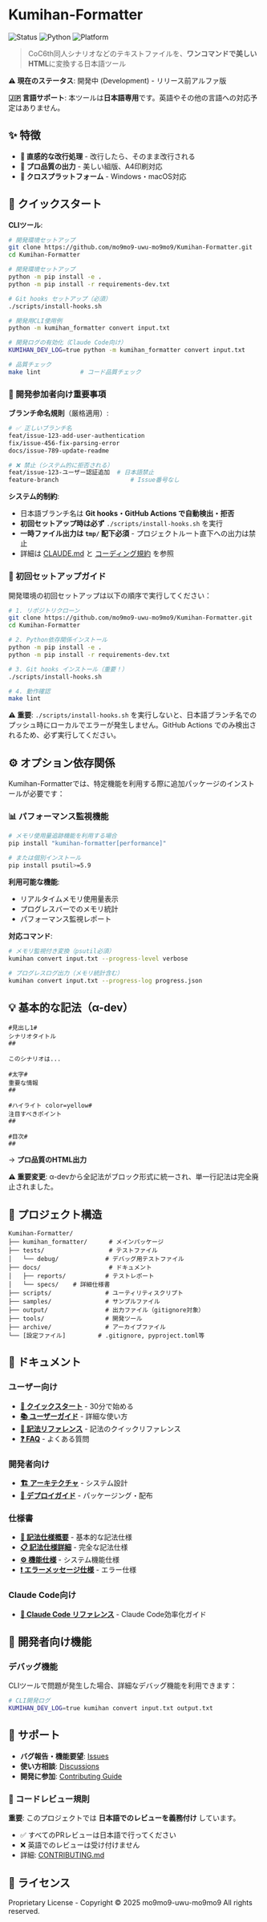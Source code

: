 # Kumihan-Formatter

![Status](https://img.shields.io/badge/status-Development-orange.svg)
![Python](https://img.shields.io/badge/python-3.12+-green.svg)
![Platform](https://img.shields.io/badge/platform-Windows%20%7C%20macOS-lightgrey.svg)

> CoC6th同人シナリオなどのテキストファイルを、**ワンコマンドで美しいHTML**に変換する日本語ツール

**⚠️ 現在のステータス**: 開発中 (Development) - リリース前アルファ版

**🇯🇵 言語サポート**: 本ツールは**日本語専用**です。英語やその他の言語への対応予定はありません。

## ✨ 特徴

- **🎯 直感的な改行処理** - 改行したら、そのまま改行される
- **🎨 プロ品質の出力** - 美しい組版、A4印刷対応
- **📱 クロスプラットフォーム** - Windows・macOS対応

## 🚀 クイックスタート

**CLIツール**:
```bash
# 開発環境セットアップ
git clone https://github.com/mo9mo9-uwu-mo9mo9/Kumihan-Formatter.git
cd Kumihan-Formatter

# 開発環境セットアップ
python -m pip install -e .
python -m pip install -r requirements-dev.txt

# Git hooks セットアップ（必須）
./scripts/install-hooks.sh

# 開発用CLI使用例
python -m kumihan_formatter convert input.txt

# 開発ログの有効化（Claude Code向け）
KUMIHAN_DEV_LOG=true python -m kumihan_formatter convert input.txt

# 品質チェック
make lint           # コード品質チェック
```

### 🌟 開発参加者向け重要事項

**ブランチ命名規則**（厳格適用）:
```bash
# ✅ 正しいブランチ名
feat/issue-123-add-user-authentication
fix/issue-456-fix-parsing-error
docs/issue-789-update-readme

# ❌ 禁止（システム的に拒否される）
feat/issue-123-ユーザー認証追加  # 日本語禁止
feature-branch                    # Issue番号なし
```

**システム的制約**:
- 日本語ブランチ名は **Git hooks・GitHub Actions で自動検出・拒否**
- **初回セットアップ時は必ず** `./scripts/install-hooks.sh` を実行
- **一時ファイル出力は `tmp/` 配下必須** - プロジェクトルート直下への出力は禁止
- 詳細は [CLAUDE.md](./CLAUDE.md) と [コーディング規約](./docs/dev/coding-standards.md) を参照

### 🚀 初回セットアップガイド

開発環境の初回セットアップは以下の順序で実行してください：

```bash
# 1. リポジトリクローン
git clone https://github.com/mo9mo9-uwu-mo9mo9/Kumihan-Formatter.git
cd Kumihan-Formatter

# 2. Python依存関係インストール
python -m pip install -e .
python -m pip install -r requirements-dev.txt

# 3. Git hooks インストール（重要！）
./scripts/install-hooks.sh

# 4. 動作確認
make lint
```

**⚠️ 重要**: `./scripts/install-hooks.sh` を実行しないと、日本語ブランチ名でのプッシュ時にローカルでエラーが発生しません。GitHub Actions でのみ検出されるため、必ず実行してください。

## ⚙️ オプション依存関係

Kumihan-Formatterでは、特定機能を利用する際に追加パッケージのインストールが必要です：

### 📊 パフォーマンス監視機能
```bash
# メモリ使用量追跡機能を利用する場合
pip install "kumihan-formatter[performance]"

# または個別インストール
pip install psutil>=5.9
```

**利用可能な機能**:
- リアルタイムメモリ使用量表示
- プログレスバーでのメモリ統計
- パフォーマンス監視レポート

**対応コマンド**:
```bash
# メモリ監視付き変換（psutil必須）
kumihan convert input.txt --progress-level verbose

# プログレスログ出力（メモリ統計含む）
kumihan convert input.txt --progress-log progress.json
```

## 💡 基本的な記法（α-dev）

```
#見出し1#
シナリオタイトル
##

このシナリオは...

#太字#
重要な情報
##

#ハイライト color=yellow#
注目すべきポイント
##

#目次#
##
```

→ **プロ品質のHTML出力**

**⚠️ 重要変更**: α-devから全記法がブロック形式に統一され、単一行記法は完全廃止されました。

## 📁 プロジェクト構造

```
Kumihan-Formatter/
├── kumihan_formatter/      # メインパッケージ
├── tests/                  # テストファイル
│   └── debug/             # デバッグ用テストファイル
├── docs/                   # ドキュメント
│   ├── reports/           # テストレポート
│   └── specs/    # 詳細仕様書
├── scripts/               # ユーティリティスクリプト
├── samples/               # サンプルファイル
├── output/                # 出力ファイル（gitignore対象）
├── tools/                 # 開発ツール
├── archive/               # アーカイブファイル
└── [設定ファイル]         # .gitignore, pyproject.toml等
```

## 📖 ドキュメント

### ユーザー向け
- **[🚀 クイックスタート](docs/user/getting-started.md)** - 30分で始める
- **[📚 ユーザーガイド](docs/user/user-guide.md)** - 詳細な使い方
- **[📝 記法リファレンス](docs/user/notation-reference.md)** - 記法のクイックリファレンス
- **[❓ FAQ](docs/user/faq.md)** - よくある質問

### 開発者向け
- **[🏗️ アーキテクチャ](docs/dev/architecture.md)** - システム設計
- **[🚀 デプロイガイド](docs/dev/deployment.md)** - パッケージング・配布

### 仕様書
- **[📝 記法仕様概要](SPEC.md)** - 基本的な記法仕様
- **[📋 記法仕様詳細](docs/specs/notation.md)** - 完全な記法仕様
- **[⚙️ 機能仕様](docs/specs/functional.md)** - システム機能仕様
- **[❗ エラーメッセージ仕様](docs/specs/error-messages.md)** - エラー仕様

### Claude Code向け
- **[🔧 Claude Code リファレンス](docs/claude/reference.md)** - Claude Code効率化ガイド

## 🔧 開発者向け機能

### デバッグ機能
CLIツールで問題が発生した場合、詳細なデバッグ機能を利用できます：

```bash
# CLI開発ログ
KUMIHAN_DEV_LOG=true kumihan convert input.txt output.txt
```


## 🤝 サポート

- **バグ報告・機能要望**: [Issues](https://github.com/mo9mo9-uwu-mo9mo9/Kumihan-Formatter/issues)
- **使い方相談**: [Discussions](https://github.com/mo9mo9-uwu-mo9mo9/Kumihan-Formatter/discussions)
- **開発に参加**: [Contributing Guide](CONTRIBUTING.md)

### 🚨 コードレビュー規則
**重要**: このプロジェクトでは **日本語でのレビューを義務付け** しています。
- ✅ すべてのPRレビューは日本語で行ってください
- ❌ 英語でのレビューは受け付けません
- 詳細: [CONTRIBUTING.md](CONTRIBUTING.md#-日本語レビュー必須規則)

## 📄 ライセンス

Proprietary License - Copyright © 2025 mo9mo9-uwu-mo9mo9
All rights reserved.
